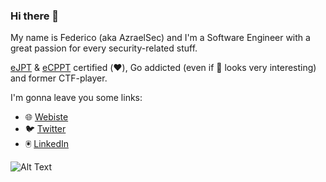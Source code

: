 ### Hi there 👋

My name is Federico (aka AzraelSec) and I'm a Software Engineer with a great passion for every security-related stuff.

[eJPT](https://verified.elearnsecurity.com/certificates/e7a6a849-4771-4537-a8ce-6c0e813ce1eb) & [eCPPT](https://verified.elearnsecurity.com/certificates/fbcc5f98-a68f-4171-a40f-47d000a4d4d9) certified (❤️), Go addicted (even if 🦀 looks very interesting) and former CTF-player.

I'm gonna leave you some links:

- 🌐 [Webiste](https://azraelsec.it)
- 🐦 [Twitter](https://twitter.com/AzraelSec)
- 🖲️ [LinkedIn](https://www.linkedin.com/in/azraelsec/)

![Alt Text](https://media.giphy.com/media/FnGJfc18tDDHy/giphy.gif)

<!--
**AzraelSec/Azraelsec** is a ✨ _special_ ✨ repository because its `README.md` (this file) appears on your GitHub profile.

Here are some ideas to get you started:

- 🔭 I’m currently working on ...
- 🌱 I’m currently learning ...
- 👯 I’m looking to collaborate on ...
- 🤔 I’m looking for help with ...
- 💬 Ask me about ...
- 📫 How to reach me: ...
- 😄 Pronouns: ...
- ⚡ Fun fact: ...
-->
